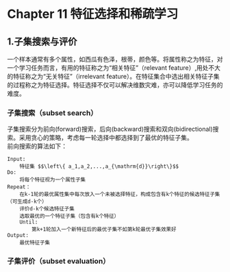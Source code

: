 # Chapter 11 特征选择和稀疏学习

## 1.子集搜索与评价  
一个样本通常有多个属性，如西瓜有色泽，根蒂，颜色等。将属性称之为特征，对一个学习任务而言，有用的特征称之为“相关特征”（relevant feature）,用处不大的特征称之为“无关特征”（irrelevant feature）。在特征集合中选出相关特征子集的过程称之为特征选择。特征选择不仅可以解决维数灾难，亦可以降低学习任务的难度。    
### 子集搜索（subset search）   
子集搜索分为前向(forward)搜索，后向(backward)搜索和双向(bidirectional)搜索。采用贪心的策略，考虑每一轮选择中都选择到了最优的特征子集。  
前向搜索的算法如下：  

    Input:  
        特征集 $$\left\{ a_1,a_2,...,a_{\mathrm{d}}\right\}$$
    Do:
        将每个特征视为一个属性子集
    Repeat：
        在k-1轮的最优属性集中每次放入一个未被选择特征，构成包含有k个特征的候选特征子集（可生成d-k个）
        评价d-k个候选特征子集
        选取最优的一个特征子集（包含有k个特征）
        Until:
            第k+1轮加入一个新特征后的最优子集不如第k轮最优子集效果好
    Output:
        最优特征子集

### 子集评价（subset evaluation）
    
    